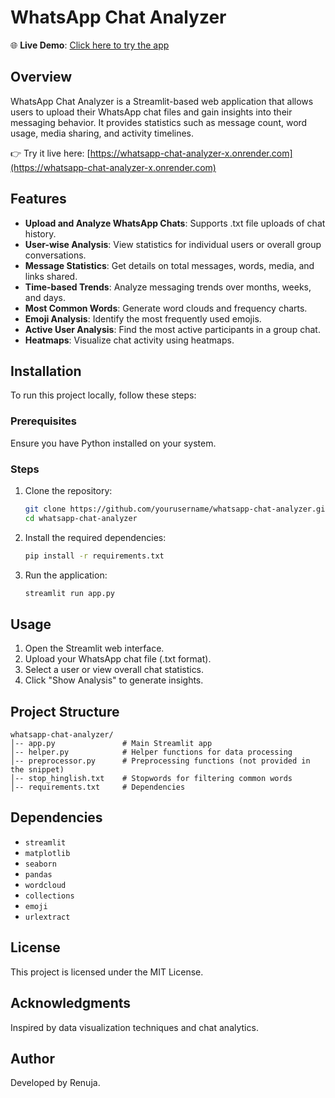 # WhatsApp Chat Analyzer

🌐 **Live Demo**: [Click here to try the app](https://whatsapp-chat-analyzer-x.onrender.com)

## Overview
WhatsApp Chat Analyzer is a Streamlit-based web application that allows users to upload their WhatsApp chat files and gain insights into their messaging behavior. It provides statistics such as message count, word usage, media sharing, and activity timelines.

👉 Try it live here: [https://whatsapp-chat-analyzer-x.onrender.com](https://whatsapp-chat-analyzer-x.onrender.com)

## Features
- **Upload and Analyze WhatsApp Chats**: Supports .txt file uploads of chat history.
- **User-wise Analysis**: View statistics for individual users or overall group conversations.
- **Message Statistics**: Get details on total messages, words, media, and links shared.
- **Time-based Trends**: Analyze messaging trends over months, weeks, and days.
- **Most Common Words**: Generate word clouds and frequency charts.
- **Emoji Analysis**: Identify the most frequently used emojis.
- **Active User Analysis**: Find the most active participants in a group chat.
- **Heatmaps**: Visualize chat activity using heatmaps.

## Installation
To run this project locally, follow these steps:

### Prerequisites
Ensure you have Python installed on your system.

### Steps
1. Clone the repository:
   ```bash
   git clone https://github.com/yourusername/whatsapp-chat-analyzer.git
   cd whatsapp-chat-analyzer
   ```
2. Install the required dependencies:
   ```bash
   pip install -r requirements.txt
   ```
3. Run the application:
   ```bash
   streamlit run app.py
   ```

## Usage
1. Open the Streamlit web interface.
2. Upload your WhatsApp chat file (.txt format).
3. Select a user or view overall chat statistics.
4. Click "Show Analysis" to generate insights.

## Project Structure
```
whatsapp-chat-analyzer/
│-- app.py               # Main Streamlit app
│-- helper.py            # Helper functions for data processing
│-- preprocessor.py      # Preprocessing functions (not provided in the snippet)
│-- stop_hinglish.txt    # Stopwords for filtering common words
│-- requirements.txt     # Dependencies
```

## Dependencies
- `streamlit`
- `matplotlib`
- `seaborn`
- `pandas`
- `wordcloud`
- `collections`
- `emoji`
- `urlextract`

## License
This project is licensed under the MIT License.

## Acknowledgments
Inspired by data visualization techniques and chat analytics.

## Author
Developed by Renuja.
